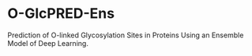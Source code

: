 # O-GlcPRED-Ens
Prediction of O-linked Glycosylation Sites in Proteins Using an Ensemble Model of Deep Learning.
